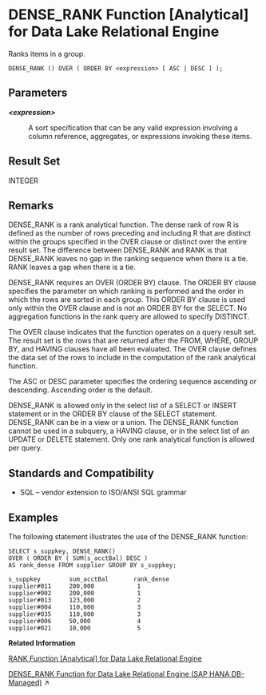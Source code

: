 <!-- loioa54d078b84f21015b96984e51c0cb74a -->

# DENSE\_RANK Function \[Analytical\] for Data Lake Relational Engine

Ranks items in a group.



```
DENSE_RANK () OVER ( ORDER BY <expression> [ ASC | DESC ] );
```



<a name="loioa54d078b84f21015b96984e51c0cb74a__DENSE_RANK_parm1"/>

## Parameters


<dl>
<dt><b>

*<expression\>*

</b></dt>
<dd>

A sort specification that can be any valid expression involving a column reference, aggregates, or expressions invoking these items.



</dd>
</dl>



<a name="loioa54d078b84f21015b96984e51c0cb74a__DENSE_RANK_returns1"/>

## Result Set

INTEGER



<a name="loioa54d078b84f21015b96984e51c0cb74a__DENSE_RANK_remarks1"/>

## Remarks

DENSE\_RANK is a rank analytical function. The dense rank of row R is defined as the number of rows preceding and including R that are distinct within the groups specified in the OVER clause or distinct over the entire result set. The difference between DENSE\_RANK and RANK is that DENSE\_RANK leaves no gap in the ranking sequence when there is a tie. RANK leaves a gap when there is a tie.

DENSE\_RANK requires an OVER \(ORDER BY\) clause. The ORDER BY clause specifies the parameter on which ranking is performed and the order in which the rows are sorted in each group. This ORDER BY clause is used only within the OVER clause and is not an ORDER BY for the SELECT. No aggregation functions in the rank query are allowed to specify DISTINCT.

The OVER clause indicates that the function operates on a query result set. The result set is the rows that are returned after the FROM, WHERE, GROUP BY, and HAVING clauses have all been evaluated. The OVER clause defines the data set of the rows to include in the computation of the rank analytical function.

The ASC or DESC parameter specifies the ordering sequence ascending or descending. Ascending order is the default.

DENSE\_RANK is allowed only in the select list of a SELECT or INSERT statement or in the ORDER BY clause of the SELECT statement. DENSE\_RANK can be in a view or a union. The DENSE\_RANK function cannot be used in a subquery, a HAVING clause, or in the select list of an UPDATE or DELETE statement. Only one rank analytical function is allowed per query.



<a name="loioa54d078b84f21015b96984e51c0cb74a__DENSE_RANK_standards1"/>

## Standards and Compatibility

-   SQL – vendor extension to ISO/ANSI SQL grammar



<a name="loioa54d078b84f21015b96984e51c0cb74a__DENSE_RANK_examples1"/>

## Examples

The following statement illustrates the use of the DENSE\_RANK function:

```
SELECT s_suppkey, DENSE_RANK()
OVER ( ORDER BY ( SUM(s_acctBal) DESC )
AS rank_dense FROM supplier GROUP BY s_suppkey;

s_suppkey        sum_acctBal       rank_dense
supplier#011     200,000            1
supplier#002     200,000            1
supplier#013     123,000            2
supplier#004     110,000            3
supplier#035     110,000            3
supplier#006     50,000             4
supplier#021     10,000             5
```

**Related Information**  


[RANK Function \[Analytical\] for Data Lake Relational Engine](rank-function-analytical-for-data-lake-relational-engine-a57337e.md "Ranks items in a group.")

[DENSE_RANK Function for Data Lake Relational Engine (SAP HANA DB-Managed)](https://help.sap.com/viewer/a898e08b84f21015969fa437e89860c8/2024_3_QRC/en-US/f68bfad26916474fba05b8e4555bf58e.html "Ranks items in a group.") :arrow_upper_right:

